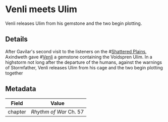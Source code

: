# Venli meets Ulim
Venli releases Ulim from his gemstone and the two begin plotting.

## Details
After Gavilar's second visit to the listeners on the #[Shattered Plains](shattered-plains), Axindweth gave #[Venli](venli) a gemstone containing the Voidspren Ulim. In a highstorm not long after the departure of the humans, against the warnings of Stormfather, Venli releases Ulim from his cage and the two begin plotting together

## Metadata
| Field | Value |
| ----- | ----- |
| chapter | *Rhythm of War* Ch. 57 |

